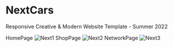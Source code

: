 # NextCars
Responsive Creative & Modern Website Template - Summer 2022 

HomePage
![Next1](https://github.com/ashkanjaycob/NextCars/assets/111354885/9c5e7f99-860d-4b39-b7c4-43769c7f929b)
ShopPage
![Next2](https://github.com/ashkanjaycob/NextCars/assets/111354885/2e98046d-7799-4a30-b54d-d29f11b476cd)
NetworkPage
![Next3](https://github.com/ashkanjaycob/NextCars/assets/111354885/f78e9086-6659-4fad-98d2-d7c9932e157d)

